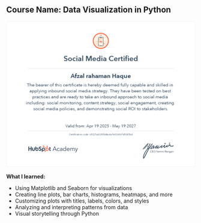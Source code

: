 ## Course Name: Data Visualization in Python

![Certificate Image](https://github.com/AfzalRahamanHaque/Social-Media-Manager/blob/main/SOCIAL%20MEDIA%20CERTIFICATE.png?raw=true)

**What I learned:**

- Using Matplotlib and Seaborn for visualizations  
- Creating line plots, bar charts, histograms, heatmaps, and more  
- Customizing plots with titles, labels, colors, and styles  
- Analyzing and interpreting patterns from data  
- Visual storytelling through Python
